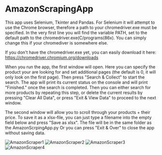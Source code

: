 # AmazonScrapingApp

This app uses Selenium, Tkinter and Pandas. For Selenium it will attempt to use the Chrome browser, therefore a path to your chromedriver.exe must be specified.
In the very first line you will find the variable PATH, set to the default path to the chromedriver.exe(C/programs(86x). You can simply change this if your chromediver is somewhere 
else.

If you don't have the chromedriver.exe yet, you can easily download it here:
https://chromedriver.chromium.org/downloads

When you run the app, the first window will open. Here you can specify the product your are looking for and set additional pages (the default is 0, it will
only look on the first page). Then press "Search & Collect" to start the search.
The app will print its current status on the console and will print "Finished." once the search is completed. Then you can either
search for more products by repeating this step, or delete the current results by pressing "Clear All Data", or press "Exit & View Data" to proceed to the next
window. 

The second window will allow you to scroll through your products + their price. To save it as a xlsx-file, you can just type a filename into the empty field
below and press "Save as xlsx". The file will be in the same folder as the AmazonScrpingApp.py 
Or you can press "Exit & Over" to close the app without saving data.

![AmazonScraper1](https://user-images.githubusercontent.com/91540358/201721252-6c599a7d-cc7c-4b36-8df4-ef846b0c24e2.png)
![AmazonScraper2](https://user-images.githubusercontent.com/91540358/201721256-7560a5f6-bc82-4231-9914-248c4d3e7b0d.png)
![AmazonScraper3](https://user-images.githubusercontent.com/91540358/201721260-12f556e3-45a8-428b-901b-a95ec49c74a0.png)
![AmazonScraper4](https://user-images.githubusercontent.com/91540358/201721354-b2985b8c-bafd-4f1e-b9c6-fbf8b1611450.png)
